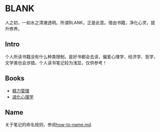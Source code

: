 # BLANK

人之初，一如水之清澈透明。所谓BLANK，正是此意。借由书籍，净化心灵，提升修养。


## Intro

个人所读书籍没有什么种类限制，是好书都会去读，偏爱心理学、经济学、哲学，文学类也会涉猎。个人读书笔记较为浅显，仅供参考！


## Books

* [精力管理](https://github.com/i0Ek3/BLANK/blob/master/2018/2018-08-notes.md)
* [进化心理学]()


## Name

关于笔记的命名规则，参阅[how-to-name.md](https://github.com/i0Ek3/BLANK/blob/master/how-to-name.md).






